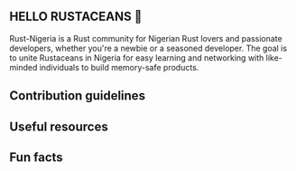 ## HELLO RUSTACEANS 👋

Rust-Nigeria is a Rust community for Nigerian Rust lovers and passionate developers, whether you're a newbie or a seasoned developer. The goal is to unite Rustaceans in Nigeria for easy learning and networking with like-minded individuals to build memory-safe products.
## Contribution guidelines

## Useful resources

## Fun facts



<!--

**Here are some ideas to get you started:**

🙋‍♀️ A short introduction - what is your organization all about
🌈 Contribution guidelines - how can the community get involved?
👩‍💻 Useful resources - where can the community find your docs? Is there anything else the community should know?
🍿 Fun facts - what does your team eat for breakfast?
🧙 Remember, you can do mighty things with the power of [Markdown](https://docs.github.com/github/writing-on-github/getting-started-with-writing-and-formatting-on-github/basic-writing-and-formatting-syntax)
-->
